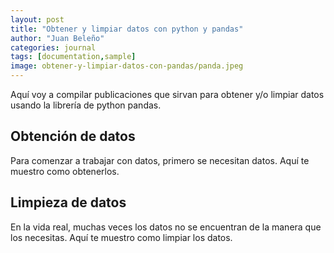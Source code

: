 ```yaml
---
layout: post
title: "Obtener y limpiar datos con python y pandas"
author: "Juan Beleño"
categories: journal
tags: [documentation,sample]
image: obtener-y-limpiar-datos-con-pandas/panda.jpeg
---
```


Aquí voy a compilar publicaciones que sirvan para obtener y/o limpiar datos usando la librería de python pandas.

## Obtención de datos
Para comenzar a trabajar con datos, primero se necesitan datos. Aquí te muestro como obtenerlos.

## Limpieza de datos
En la vida real, muchas veces los datos no se encuentran de la manera que los necesitas. Aquí te muestro como limpiar los datos.
